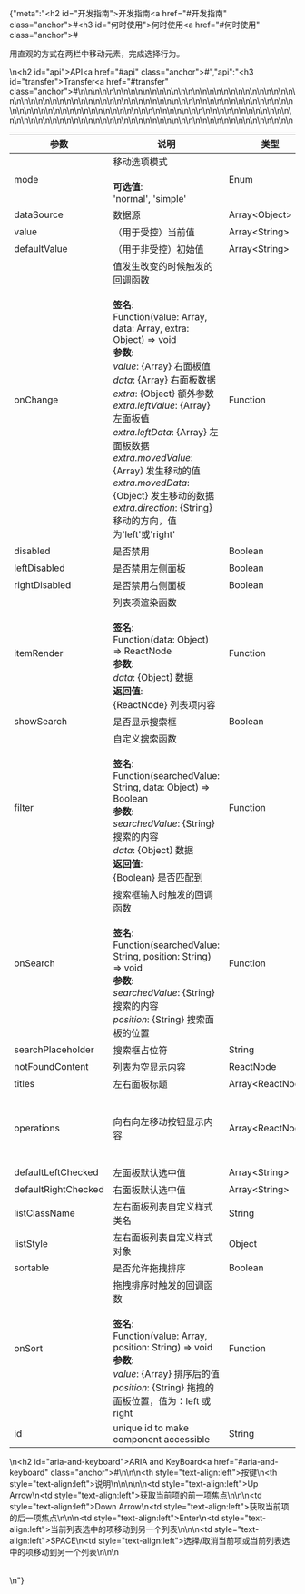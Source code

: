 {"meta":"<h2 id=\"&#x5F00;&#x53D1;&#x6307;&#x5357;\">&#x5F00;&#x53D1;&#x6307;&#x5357;<a href=\"#&#x5F00;&#x53D1;&#x6307;&#x5357;\" class=\"anchor\">#</a></h2><h3 id=\"&#x4F55;&#x65F6;&#x4F7F;&#x7528;\">&#x4F55;&#x65F6;&#x4F7F;&#x7528;<a href=\"#&#x4F55;&#x65F6;&#x4F7F;&#x7528;\" class=\"anchor\">#</a></h3><p>&#x7528;&#x76F4;&#x89C2;&#x7684;&#x65B9;&#x5F0F;&#x5728;&#x4E24;&#x680F;&#x4E2D;&#x79FB;&#x52A8;&#x5143;&#x7D20;&#xFF0C;&#x5B8C;&#x6210;&#x9009;&#x62E9;&#x884C;&#x4E3A;&#x3002;</p>\n<h2 id=\"api\">API<a href=\"#api\" class=\"anchor\">#</a></h2>","api":"<h3 id=\"transfer\">Transfer<a href=\"#transfer\" class=\"anchor\">#</a></h3><table>\n<thead>\n<tr>\n<th>&#x53C2;&#x6570;</th>\n<th>&#x8BF4;&#x660E;</th>\n<th>&#x7C7B;&#x578B;</th>\n<th>&#x9ED8;&#x8BA4;&#x503C;</th>\n</tr>\n</thead>\n<tbody>\n<tr>\n<td>mode</td>\n<td>&#x79FB;&#x52A8;&#x9009;&#x9879;&#x6A21;&#x5F0F;<br><br><strong>&#x53EF;&#x9009;&#x503C;</strong>:<br>&apos;normal&apos;, &apos;simple&apos;</td>\n<td>Enum</td>\n<td>&apos;normal&apos;</td>\n</tr>\n<tr>\n<td>dataSource</td>\n<td>&#x6570;&#x636E;&#x6E90;</td>\n<td>Array&lt;Object&gt;</td>\n<td>[]</td>\n</tr>\n<tr>\n<td>value</td>\n<td>&#xFF08;&#x7528;&#x4E8E;&#x53D7;&#x63A7;&#xFF09;&#x5F53;&#x524D;&#x503C;</td>\n<td>Array&lt;String&gt;</td>\n<td>-</td>\n</tr>\n<tr>\n<td>defaultValue</td>\n<td>&#xFF08;&#x7528;&#x4E8E;&#x975E;&#x53D7;&#x63A7;&#xFF09;&#x521D;&#x59CB;&#x503C;</td>\n<td>Array&lt;String&gt;</td>\n<td>[]</td>\n</tr>\n<tr>\n<td>onChange</td>\n<td>&#x503C;&#x53D1;&#x751F;&#x6539;&#x53D8;&#x7684;&#x65F6;&#x5019;&#x89E6;&#x53D1;&#x7684;&#x56DE;&#x8C03;&#x51FD;&#x6570;<br><br><strong>&#x7B7E;&#x540D;</strong>:<br>Function(value: Array, data: Array, extra: Object) =&gt; void<br><strong>&#x53C2;&#x6570;</strong>:<br><em>value</em>: {Array} &#x53F3;&#x9762;&#x677F;&#x503C;<br><em>data</em>: {Array} &#x53F3;&#x9762;&#x677F;&#x6570;&#x636E;<br><em>extra</em>: {Object} &#x989D;&#x5916;&#x53C2;&#x6570;<br><em>extra.leftValue</em>: {Array} &#x5DE6;&#x9762;&#x677F;&#x503C;<br><em>extra.leftData</em>: {Array} &#x5DE6;&#x9762;&#x677F;&#x6570;&#x636E;<br><em>extra.movedValue</em>: {Array} &#x53D1;&#x751F;&#x79FB;&#x52A8;&#x7684;&#x503C;<br><em>extra.movedData</em>: {Object} &#x53D1;&#x751F;&#x79FB;&#x52A8;&#x7684;&#x6570;&#x636E;<br><em>extra.direction</em>: {String} &#x79FB;&#x52A8;&#x7684;&#x65B9;&#x5411;&#xFF0C;&#x503C;&#x4E3A;&apos;left&apos;&#x6216;&apos;right&apos;</td>\n<td>Function</td>\n<td>-</td>\n</tr>\n<tr>\n<td>disabled</td>\n<td>&#x662F;&#x5426;&#x7981;&#x7528;</td>\n<td>Boolean</td>\n<td>false</td>\n</tr>\n<tr>\n<td>leftDisabled</td>\n<td>&#x662F;&#x5426;&#x7981;&#x7528;&#x5DE6;&#x4FA7;&#x9762;&#x677F;</td>\n<td>Boolean</td>\n<td>false</td>\n</tr>\n<tr>\n<td>rightDisabled</td>\n<td>&#x662F;&#x5426;&#x7981;&#x7528;&#x53F3;&#x4FA7;&#x9762;&#x677F;</td>\n<td>Boolean</td>\n<td>false</td>\n</tr>\n<tr>\n<td>itemRender</td>\n<td>&#x5217;&#x8868;&#x9879;&#x6E32;&#x67D3;&#x51FD;&#x6570;<br><br><strong>&#x7B7E;&#x540D;</strong>:<br>Function(data: Object) =&gt; ReactNode<br><strong>&#x53C2;&#x6570;</strong>:<br><em>data</em>: {Object} &#x6570;&#x636E;<br><strong>&#x8FD4;&#x56DE;&#x503C;</strong>:<br>{ReactNode} &#x5217;&#x8868;&#x9879;&#x5185;&#x5BB9;<br></td>\n<td>Function</td>\n<td>data =&gt; data.label</td>\n</tr>\n<tr>\n<td>showSearch</td>\n<td>&#x662F;&#x5426;&#x663E;&#x793A;&#x641C;&#x7D22;&#x6846;</td>\n<td>Boolean</td>\n<td>false</td>\n</tr>\n<tr>\n<td>filter</td>\n<td>&#x81EA;&#x5B9A;&#x4E49;&#x641C;&#x7D22;&#x51FD;&#x6570;<br><br><strong>&#x7B7E;&#x540D;</strong>:<br>Function(searchedValue: String, data: Object) =&gt; Boolean<br><strong>&#x53C2;&#x6570;</strong>:<br><em>searchedValue</em>: {String} &#x641C;&#x7D22;&#x7684;&#x5185;&#x5BB9;<br><em>data</em>: {Object} &#x6570;&#x636E;<br><strong>&#x8FD4;&#x56DE;&#x503C;</strong>:<br>{Boolean} &#x662F;&#x5426;&#x5339;&#x914D;&#x5230;<br></td>\n<td>Function</td>\n<td>&#x6839;&#x636E; label &#x5C5E;&#x6027;&#x5339;&#x914D;</td>\n</tr>\n<tr>\n<td>onSearch</td>\n<td>&#x641C;&#x7D22;&#x6846;&#x8F93;&#x5165;&#x65F6;&#x89E6;&#x53D1;&#x7684;&#x56DE;&#x8C03;&#x51FD;&#x6570;<br><br><strong>&#x7B7E;&#x540D;</strong>:<br>Function(searchedValue: String, position: String) =&gt; void<br><strong>&#x53C2;&#x6570;</strong>:<br><em>searchedValue</em>: {String} &#x641C;&#x7D22;&#x7684;&#x5185;&#x5BB9;<br><em>position</em>: {String} &#x641C;&#x7D22;&#x9762;&#x677F;&#x7684;&#x4F4D;&#x7F6E;</td>\n<td>Function</td>\n<td>() =&gt; {}</td>\n</tr>\n<tr>\n<td>searchPlaceholder</td>\n<td>&#x641C;&#x7D22;&#x6846;&#x5360;&#x4F4D;&#x7B26;</td>\n<td>String</td>\n<td>-</td>\n</tr>\n<tr>\n<td>notFoundContent</td>\n<td>&#x5217;&#x8868;&#x4E3A;&#x7A7A;&#x663E;&#x793A;&#x5185;&#x5BB9;</td>\n<td>ReactNode</td>\n<td>&apos;Not Found&apos;</td>\n</tr>\n<tr>\n<td>titles</td>\n<td>&#x5DE6;&#x53F3;&#x9762;&#x677F;&#x6807;&#x9898;</td>\n<td>Array&lt;ReactNode&gt;</td>\n<td>[]</td>\n</tr>\n<tr>\n<td>operations</td>\n<td>&#x5411;&#x53F3;&#x5411;&#x5DE6;&#x79FB;&#x52A8;&#x6309;&#x94AE;&#x663E;&#x793A;&#x5185;&#x5BB9;</td>\n<td>Array&lt;ReactNode&gt;</td>\n<td>[&lt;Icon type=&quot;arrow-right&quot; /&gt;, &lt;Icon type=&quot;arrow-left&quot; /&gt;]</td>\n</tr>\n<tr>\n<td>defaultLeftChecked</td>\n<td>&#x5DE6;&#x9762;&#x677F;&#x9ED8;&#x8BA4;&#x9009;&#x4E2D;&#x503C;</td>\n<td>Array&lt;String&gt;</td>\n<td>[]</td>\n</tr>\n<tr>\n<td>defaultRightChecked</td>\n<td>&#x53F3;&#x9762;&#x677F;&#x9ED8;&#x8BA4;&#x9009;&#x4E2D;&#x503C;</td>\n<td>Array&lt;String&gt;</td>\n<td>[]</td>\n</tr>\n<tr>\n<td>listClassName</td>\n<td>&#x5DE6;&#x53F3;&#x9762;&#x677F;&#x5217;&#x8868;&#x81EA;&#x5B9A;&#x4E49;&#x6837;&#x5F0F;&#x7C7B;&#x540D;</td>\n<td>String</td>\n<td>-</td>\n</tr>\n<tr>\n<td>listStyle</td>\n<td>&#x5DE6;&#x53F3;&#x9762;&#x677F;&#x5217;&#x8868;&#x81EA;&#x5B9A;&#x4E49;&#x6837;&#x5F0F;&#x5BF9;&#x8C61;</td>\n<td>Object</td>\n<td>-</td>\n</tr>\n<tr>\n<td>sortable</td>\n<td>&#x662F;&#x5426;&#x5141;&#x8BB8;&#x62D6;&#x62FD;&#x6392;&#x5E8F;</td>\n<td>Boolean</td>\n<td>false</td>\n</tr>\n<tr>\n<td>onSort</td>\n<td>&#x62D6;&#x62FD;&#x6392;&#x5E8F;&#x65F6;&#x89E6;&#x53D1;&#x7684;&#x56DE;&#x8C03;&#x51FD;&#x6570;<br><br><strong>&#x7B7E;&#x540D;</strong>:<br>Function(value: Array, position: String) =&gt; void<br><strong>&#x53C2;&#x6570;</strong>:<br><em>value</em>: {Array} &#x6392;&#x5E8F;&#x540E;&#x7684;&#x503C;<br><em>position</em>: {String} &#x62D6;&#x62FD;&#x7684;&#x9762;&#x677F;&#x4F4D;&#x7F6E;&#xFF0C;&#x503C;&#x4E3A;&#xFF1A;left &#x6216; right</td>\n<td>Function</td>\n<td>() =&gt; {}</td>\n</tr>\n<tr>\n<td>id</td>\n<td>unique id to make component accessible</td>\n<td>String</td>\n<td>-</td>\n</tr>\n</tbody>\n</table>\n<h2 id=\"aria-and-keyboard\">ARIA and KeyBoard<a href=\"#aria-and-keyboard\" class=\"anchor\">#</a></h2><table>\n<thead>\n<tr>\n<th style=\"text-align:left\">&#x6309;&#x952E;</th>\n<th style=\"text-align:left\">&#x8BF4;&#x660E;</th>\n</tr>\n</thead>\n<tbody>\n<tr>\n<td style=\"text-align:left\">Up Arrow</td>\n<td style=\"text-align:left\">&#x83B7;&#x53D6;&#x5F53;&#x524D;&#x9879;&#x7684;&#x524D;&#x4E00;&#x9879;&#x7126;&#x70B9;</td>\n</tr>\n<tr>\n<td style=\"text-align:left\">Down Arrow</td>\n<td style=\"text-align:left\">&#x83B7;&#x53D6;&#x5F53;&#x524D;&#x9879;&#x7684;&#x540E;&#x4E00;&#x9879;&#x7126;&#x70B9;</td>\n</tr>\n<tr>\n<td style=\"text-align:left\">Enter</td>\n<td style=\"text-align:left\">&#x5F53;&#x524D;&#x5217;&#x8868;&#x9009;&#x4E2D;&#x7684;&#x9879;&#x79FB;&#x52A8;&#x5230;&#x53E6;&#x4E00;&#x4E2A;&#x5217;&#x8868;</td>\n</tr>\n<tr>\n<td style=\"text-align:left\">SPACE</td>\n<td style=\"text-align:left\">&#x9009;&#x62E9;/&#x53D6;&#x6D88;&#x5F53;&#x524D;&#x9879;&#x6216;&#x5F53;&#x524D;&#x5217;&#x8868;&#x9009;&#x4E2D;&#x7684;&#x9879;&#x79FB;&#x52A8;&#x5230;&#x53E6;&#x4E00;&#x4E2A;&#x5217;&#x8868;</td>\n</tr>\n</tbody>\n</table>\n"}